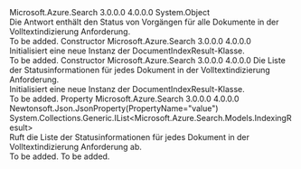 <Type Name="DocumentIndexResult" FullName="Microsoft.Azure.Search.Models.DocumentIndexResult">
  <TypeSignature Language="C#" Value="public class DocumentIndexResult" />
  <TypeSignature Language="ILAsm" Value=".class public auto ansi beforefieldinit DocumentIndexResult extends System.Object" />
  <TypeSignature Language="DocId" Value="T:Microsoft.Azure.Search.Models.DocumentIndexResult" />
  <TypeSignature Language="VB.NET" Value="Public Class DocumentIndexResult" />
  <TypeSignature Language="F#" Value="type DocumentIndexResult = class" />
  <AssemblyInfo>
    <AssemblyName>Microsoft.Azure.Search</AssemblyName>
    <AssemblyVersion>3.0.0.0</AssemblyVersion>
    <AssemblyVersion>4.0.0.0</AssemblyVersion>
  </AssemblyInfo>
  <Base>
    <BaseTypeName>System.Object</BaseTypeName>
  </Base>
  <Interfaces />
  <Docs>
    <summary>
            Die Antwort enthält den Status von Vorgängen für alle Dokumente in der Volltextindizierung Anforderung.
            </summary>
    <remarks>To be added.</remarks>
  </Docs>
  <Members>
    <Member MemberName=".ctor">
      <MemberSignature Language="C#" Value="public DocumentIndexResult ();" />
      <MemberSignature Language="ILAsm" Value=".method public hidebysig specialname rtspecialname instance void .ctor() cil managed" />
      <MemberSignature Language="DocId" Value="M:Microsoft.Azure.Search.Models.DocumentIndexResult.#ctor" />
      <MemberSignature Language="VB.NET" Value="Public Sub New ()" />
      <MemberType>Constructor</MemberType>
      <AssemblyInfo>
        <AssemblyName>Microsoft.Azure.Search</AssemblyName>
        <AssemblyVersion>3.0.0.0</AssemblyVersion>
        <AssemblyVersion>4.0.0.0</AssemblyVersion>
      </AssemblyInfo>
      <Parameters />
      <Docs>
        <summary>
            Initialisiert eine neue Instanz der DocumentIndexResult-Klasse.
            </summary>
        <remarks>To be added.</remarks>
      </Docs>
    </Member>
    <Member MemberName=".ctor">
      <MemberSignature Language="C#" Value="public DocumentIndexResult (System.Collections.Generic.IList&lt;Microsoft.Azure.Search.Models.IndexingResult&gt; results = null);" />
      <MemberSignature Language="ILAsm" Value=".method public hidebysig specialname rtspecialname instance void .ctor(class System.Collections.Generic.IList`1&lt;class Microsoft.Azure.Search.Models.IndexingResult&gt; results) cil managed" />
      <MemberSignature Language="DocId" Value="M:Microsoft.Azure.Search.Models.DocumentIndexResult.#ctor(System.Collections.Generic.IList{Microsoft.Azure.Search.Models.IndexingResult})" />
      <MemberSignature Language="VB.NET" Value="Public Sub New (Optional results As IList(Of IndexingResult) = null)" />
      <MemberSignature Language="F#" Value="new Microsoft.Azure.Search.Models.DocumentIndexResult : System.Collections.Generic.IList&lt;Microsoft.Azure.Search.Models.IndexingResult&gt; -&gt; Microsoft.Azure.Search.Models.DocumentIndexResult" Usage="new Microsoft.Azure.Search.Models.DocumentIndexResult results" />
      <MemberType>Constructor</MemberType>
      <AssemblyInfo>
        <AssemblyName>Microsoft.Azure.Search</AssemblyName>
        <AssemblyVersion>3.0.0.0</AssemblyVersion>
        <AssemblyVersion>4.0.0.0</AssemblyVersion>
      </AssemblyInfo>
      <Parameters>
        <Parameter Name="results" Type="System.Collections.Generic.IList&lt;Microsoft.Azure.Search.Models.IndexingResult&gt;" />
      </Parameters>
      <Docs>
        <param name="results">Die Liste der Statusinformationen für jedes Dokument in der Volltextindizierung Anforderung.</param>
        <summary>
            Initialisiert eine neue Instanz der DocumentIndexResult-Klasse.
            </summary>
        <remarks>To be added.</remarks>
      </Docs>
    </Member>
    <Member MemberName="Results">
      <MemberSignature Language="C#" Value="public System.Collections.Generic.IList&lt;Microsoft.Azure.Search.Models.IndexingResult&gt; Results { get; protected set; }" />
      <MemberSignature Language="ILAsm" Value=".property instance class System.Collections.Generic.IList`1&lt;class Microsoft.Azure.Search.Models.IndexingResult&gt; Results" />
      <MemberSignature Language="DocId" Value="P:Microsoft.Azure.Search.Models.DocumentIndexResult.Results" />
      <MemberSignature Language="VB.NET" Value="Public Property Results As IList(Of IndexingResult)" />
      <MemberSignature Language="F#" Value="member this.Results : System.Collections.Generic.IList&lt;Microsoft.Azure.Search.Models.IndexingResult&gt; with get, set" Usage="Microsoft.Azure.Search.Models.DocumentIndexResult.Results" />
      <MemberType>Property</MemberType>
      <AssemblyInfo>
        <AssemblyName>Microsoft.Azure.Search</AssemblyName>
        <AssemblyVersion>3.0.0.0</AssemblyVersion>
        <AssemblyVersion>4.0.0.0</AssemblyVersion>
      </AssemblyInfo>
      <Attributes>
        <Attribute>
          <AttributeName>Newtonsoft.Json.JsonProperty(PropertyName="value")</AttributeName>
        </Attribute>
      </Attributes>
      <ReturnValue>
        <ReturnType>System.Collections.Generic.IList&lt;Microsoft.Azure.Search.Models.IndexingResult&gt;</ReturnType>
      </ReturnValue>
      <Docs>
        <summary>
            Ruft die Liste der Statusinformationen für jedes Dokument in der Volltextindizierung Anforderung ab.
            </summary>
        <value>To be added.</value>
        <remarks>To be added.</remarks>
      </Docs>
    </Member>
  </Members>
</Type>